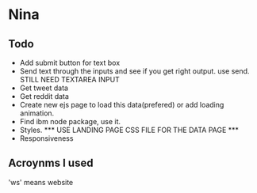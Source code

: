 # Nina


## Todo 
* Add submit button for text box
* Send text through the inputs and see if you get right output. use send. STILL NEED
TEXTAREA INPUT
* Get tweet data
* Get reddit data
* Create new ejs page to load this data(prefered) or add loading animation.
* Find ibm node package, use it.
* Styles. *** USE LANDING PAGE CSS FILE FOR THE DATA PAGE ***
* Responsiveness

## Acroynms I used
'ws' means website